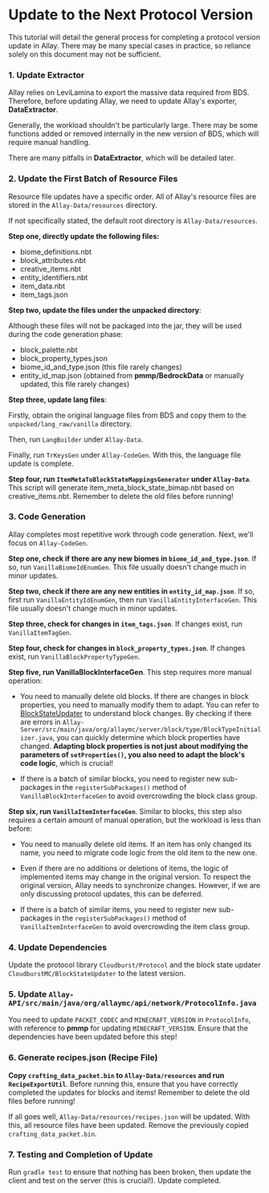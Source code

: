 # Update to the Next Protocol Version

This tutorial will detail the general process for completing a protocol version update in Allay. There may be many
special cases in practice, so reliance solely on this document may not be sufficient.

### 1. Update Extractor

Allay relies on LeviLamina to export the massive data required from BDS. Therefore, before updating Allay, we need to
update Allay's exporter, **DataExtractor**.

Generally, the workload shouldn't be particularly large. There may be some functions added or removed internally in the
new version of BDS, which will require manual handling.

There are many pitfalls in **DataExtractor**, which will be detailed later.

### 2. Update the First Batch of Resource Files

Resource file updates have a specific order. All of Allay's resource files are stored in the `Allay-Data/resources`
directory.

If not specifically stated, the default root directory is `Allay-Data/resources`.

**Step one, directly update the following files:**

- biome_definitions.nbt
- block_attributes.nbt
- creative_items.nbt
- entity_identifiers.nbt
- item_data.nbt
- item_tags.json

**Step two, update the files under the unpacked directory**:

Although these files will not be packaged into the jar, they will be used during the code generation phase:

- block_palette.nbt
- block_property_types.json
- biome_id_and_type.json (this file rarely changes)
- entity_id_map.json (obtained from **pmmp/BedrockData** or manually updated, this file rarely changes)

**Step three, update lang files**:

Firstly, obtain the original language files from BDS and copy them to the `unpacked/lang_raw/vanilla` directory.

Then, run `LangBuilder` under `Allay-Data`.

Finally, run `TrKeysGen` under `Allay-CodeGen`. With this, the language file update is complete.

**Step four, run `ItemMetaToBlockStateMappingsGenerator` under `Allay-Data`**. This script will generate
item_meta_block_state_bimap.nbt based on creative_items.nbt. Remember to delete the old files before running!

### 3. Code Generation

Allay completes most repetitive work through code generation. Next, we'll focus on `Allay-CodeGen`.

**Step one, check if there are any new biomes in `biome_id_and_type.json`**. If so, run `VanillaBiomeIdEnumGen`. This
file usually doesn't change much in minor updates.

**Step two, check if there are any new entities in `entity_id_map.json`**. If so, first run `VanillaEntityIdEnumGen`,
then run `VanillaEntityInterfaceGen`. This file usually doesn't change much in minor updates.

**Step three, check for changes in `item_tags.json`**. If changes exist, run `VanillaItemTagGen`.

**Step four, check for changes in `block_property_types.json`**. If changes exist, run `VanillaBlockPropertyTypeGen`.

**Step five, run VanillaBlockInterfaceGen**. This step requires more manual operation:

- You need to manually delete old blocks. If there are changes in block properties, you need to manually modify them to
  adapt. You can refer to [BlockStateUpdater](https://github.com/CloudburstMC/BlockStateUpdater) to understand block
  changes.
  By checking if there are errors
  in `Allay-Server/src/main/java/org/allaymc/server/block/type/BlockTypeInitializer.java`, you can quickly determine
  which block properties have changed.
  **Adapting block properties is not just about modifying the parameters of `setProperties()`, you also need to adapt
  the block's code logic**, which is crucial!

- If there is a batch of similar blocks, you need to register new sub-packages in the `registerSubPackages()` method
  of `VanillaBlockInterfaceGen` to avoid overcrowding the block class group.

**Step six, run `VanillaItemInterfaceGen`**. Similar to blocks, this step also requires a certain amount of manual
operation, but the workload is less than before:

- You need to manually delete old items. If an item has only changed its name, you need to migrate code logic from the
  old item to the new one.

- Even if there are no additions or deletions of items, the logic of implemented items may change in the original
  version. To respect the original version, Allay needs to synchronize changes. However, if we are only discussing
  protocol updates, this can be deferred.

- If there is a batch of similar items, you need to register new sub-packages in the `registerSubPackages()` method
  of `VanillaItemInterfaceGen` to avoid overcrowding the item class group.

### 4. Update Dependencies

Update the protocol library `Cloudburst/Protocol` and the block state updater `CloudburstMC/BlockStateUpdater` to the
latest version.

### 5. Update `Allay-API/src/main/java/org/allaymc/api/network/ProtocolInfo.java`

You need to update `PACKET_CODEC` and `MINECRAFT_VERSION` in `ProtocolInfo`, with reference to **pmmp** for
updating `MINECRAFT_VERSION`. Ensure that the dependencies have been updated before this step!

### 6. Generate recipes.json (Recipe File)

**Copy `crafting_data_packet.bin` to `Allay-Data/resources` and run `RecipeExportUtil`**. Before running this, ensure
that you have correctly completed the updates for blocks and items! Remember to delete the old files before running!

If all goes well, `Allay-Data/resources/recipes.json` will be updated. With this, all resource files have been updated.
Remove the previously copied `crafting_data_packet.bin`.

### 7. Testing and Completion of Update

Run `gradle test` to ensure that nothing has been broken, then update the client and test on the server (this is
crucial!). Update completed.